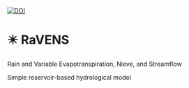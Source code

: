 [![DOI](https://zenodo.org/badge/199317220.svg)](https://zenodo.org/badge/latestdoi/199317220)


# :eight_pointed_black_star: RaVENS
Rain and Variable Evapotranspiration, Nieve, and Streamflow

Simple reservoir-based hydrological model
